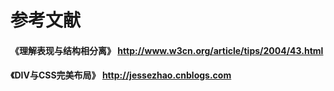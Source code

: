 # 参考文献
#### 《理解表现与结构相分离》 http://www.w3cn.org/article/tips/2004/43.html
#### 《DIV与CSS完美布局》 http://jessezhao.cnblogs.com
